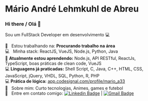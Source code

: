 # Mário André Lehmkuhl de Abreu
### Hi there / Olá 👋

Sou um FullStack Developer em desenvolvimento :computer:

 :rocket:  &nbsp; Estou trabalhando na: **Procurando trabalho na área**
 <br/> :computer: &nbsp; Minha stack: ReactJS, VueJS, Node.js, Python, Java
 <br/> 🌱 <b>Atualmente estou aprendendo:</b> Node.js, API RESTful, ReactJs, TypeScript, boas práticas de clean code, VueJS
 <br/> 💻 <b>Linguagens já praticadas:</b> Shell Script, C, Java, C++, HTML, CSS, JavaScript, jQuery, VHDL, SQL, Python, R, PHP
 <br/> 💻 <b>Prática de lógica:</b> <a href="https://app.codesignal.com/profile/mario_a33" target="_blank">app.codesignal.com/profile/mario_a33</a>
 <br/> 💬  &nbsp; Sobre mim: Curto tecnologias, Animes, games e futebol
 <br/> :email: &nbsp; Entre em contato comigo: [![Linkedin Badge](https://img.shields.io/badge/-MarioAndre-blue?style=flat-square&logo=Linkedin&logoColor=white&link=https://www.linkedin.com/in/mario-andre-la/)](https://www.linkedin.com/in/mario-andre-la/) 
| 
[![Gmail Badge](https://img.shields.io/badge/-mario_andre.l.a@hotmail.com-c14438?style=flat-square&logo=Gmail&logoColor=white&link=mailto:mario_andre.l.a@hotmail.com)](mailto:mario_andre.l.a@hotmail.com)



<!--
**marioandre01/marioandre01** is a ✨ _special_ ✨ repository because its `README.md` (this file) appears on your GitHub profile.

Here are some ideas to get you started:

- 🔭 I’m currently working on ...
- 🌱 I’m currently learning ...
- 👯 I’m looking to collaborate on ...
- 🤔 I’m looking for help with ...
- 💬 Ask me about ...
- 📫 How to reach me: ...
- 😄 Pronouns: ...
- ⚡ Fun fact: ...
- 🎓
:blush:
-->
